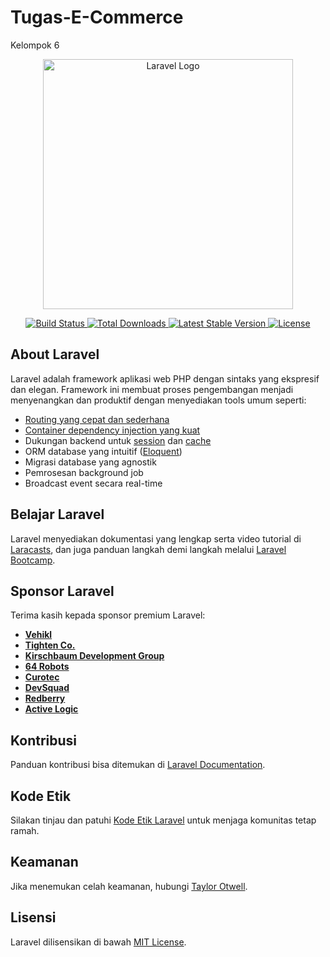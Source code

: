 # Tugas-E-Commerce  
Kelompok 6

<p align="center">
  <a href="https://laravel.com" target="_blank">
    <img src="https://raw.githubusercontent.com/laravel/art/master/logo-lockup/5%20SVG/2%20CMYK/1%20Full%20Color/laravel-logolockup-cmyk-red.svg" width="400" alt="Laravel Logo">
  </a>
</p>

<p align="center">
  <a href="https://github.com/laravel/framework/actions">
    <img src="https://github.com/laravel/framework/workflows/tests/badge.svg" alt="Build Status">
  </a>
  <a href="https://packagist.org/packages/laravel/framework">
    <img src="https://img.shields.io/packagist/dt/laravel/framework" alt="Total Downloads">
  </a>
  <a href="https://packagist.org/packages/laravel/framework">
    <img src="https://img.shields.io/packagist/v/laravel/framework" alt="Latest Stable Version">
  </a>
  <a href="https://packagist.org/packages/laravel/framework">
    <img src="https://img.shields.io/packagist/l/laravel/framework" alt="License">
  </a>
</p>

## About Laravel

Laravel adalah framework aplikasi web PHP dengan sintaks yang ekspresif dan elegan. Framework ini membuat proses pengembangan menjadi menyenangkan dan produktif dengan menyediakan tools umum seperti:

- [Routing yang cepat dan sederhana](https://laravel.com/docs/routing)
- [Container dependency injection yang kuat](https://laravel.com/docs/container)
- Dukungan backend untuk [session](https://laravel.com/docs/session) dan [cache](https://laravel.com/docs/cache)
- ORM database yang intuitif ([Eloquent](https://laravel.com/docs/eloquent))
- Migrasi database yang agnostik
- Pemrosesan background job
- Broadcast event secara real-time

## Belajar Laravel

Laravel menyediakan dokumentasi yang lengkap serta video tutorial di [Laracasts](https://laracasts.com), dan juga panduan langkah demi langkah melalui [Laravel Bootcamp](https://bootcamp.laravel.com).

## Sponsor Laravel

Terima kasih kepada sponsor premium Laravel:

- **[Vehikl](https://vehikl.com)**
- **[Tighten Co.](https://tighten.co)**
- **[Kirschbaum Development Group](https://kirschbaumdevelopment.com)**
- **[64 Robots](https://64robots.com)**
- **[Curotec](https://www.curotec.com/services/technologies/laravel)**
- **[DevSquad](https://devsquad.com/hire-laravel-developers)**
- **[Redberry](https://redberry.international/laravel-development)**
- **[Active Logic](https://activelogic.com)**

## Kontribusi

Panduan kontribusi bisa ditemukan di [Laravel Documentation](https://laravel.com/docs/contributions).

## Kode Etik

Silakan tinjau dan patuhi [Kode Etik Laravel](https://laravel.com/docs/contributions#code-of-conduct) untuk menjaga komunitas tetap ramah.

## Keamanan

Jika menemukan celah keamanan, hubungi [Taylor Otwell](mailto:taylor@laravel.com).

## Lisensi

Laravel dilisensikan di bawah [MIT License](https://opensource.org/licenses/MIT).
